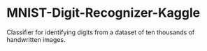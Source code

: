 # MNIST-Digit-Recognizer-Kaggle
Classifier for identifying digits from a dataset of ten thousands of handwritten images.
